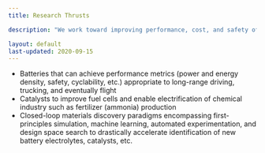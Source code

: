 ```yaml
---
title: Research Thrusts

description: "We work toward improving performance, cost, and safety of virtually every kind of electrochemical system at every scale, from the atomic to the national. Some of the goals and vision that drive our research are listed here."

layout: default
last-updated: 2020-09-15
---
```


- Batteries that can achieve performance metrics (power and energy density, safety, cyclability, etc.) appropriate to long-range driving, trucking, and eventually flight
- Catalysts to improve fuel cells and enable electrification of chemical industry such as fertilizer (ammonia) production
- Closed-loop materials discovery paradigms encompassing first-principles simulation, machine learning, automated experimentation, and design space search to drastically accelerate identification of new battery electrolytes, catalysts, etc.
